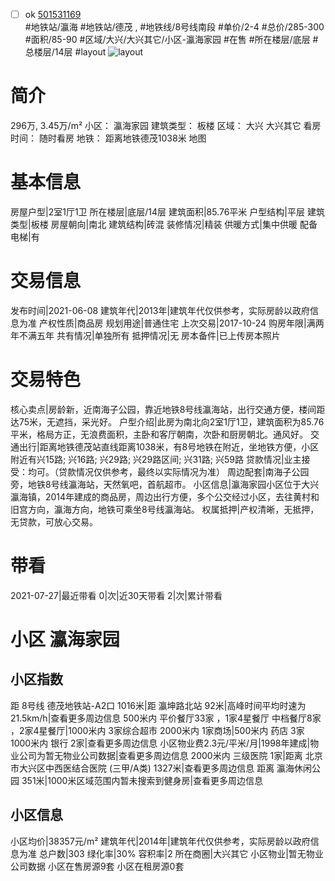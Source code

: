 - [ ] ok [501531169](https://bj.5i5j.com/ershoufang/501531169.html)  
 #地铁站/瀛海 #地铁站/德茂 ,  #地铁线/8号线南段
#单价/2-4 #总价/285-300 #面积/85-90   #区域/大兴/大兴其它/小区-瀛海家园 #在售 #所在楼层/底层 #总楼层/14层 #layout 
![layout](http://image2a.5i5j.com/bdir/layout/4939e173a37848bd86f27e39bc2bc5f2.jpg_P5.jpg) 
# 简介 
 296万,  3.45万/m² 
小区： 瀛海家园
建筑类型： 板楼
区域： 大兴 大兴其它
看房时间： 随时看房
地铁： 距离地铁德茂1038米 地图
# 基本信息 
 房屋户型|2室1厅1卫
所在楼层|底层/14层
建筑面积|85.76平米
户型结构|平层
建筑类型|板楼
房屋朝向|南北
建筑结构|砖混
装修情况|精装
供暖方式|集中供暖
配备电梯|有
# 交易信息 
 发布时间|2021-06-08
建筑年代|2013年|建筑年代仅供参考，实际房龄以政府信息为准
产权性质|商品房
规划用途|普通住宅
上次交易|2017-10-24
购房年限|满两年不满五年
共有情况|单独所有
抵押情况|无
房本备件|已上传房本照片
# 交易特色 
 核心卖点|房龄新，近南海子公园，靠近地铁8号线瀛海站，出行交通方便，楼间距达75米，无遮挡，采光好。
户型介绍|此房为南北向2室1厅1卫，建筑面积为85.76平米，格局方正，无浪费面积，主卧和客厅朝南，次卧和厨房朝北。通风好。
交通出行|距离地铁德茂站直线距离1038米，有8号地铁在附近，坐地铁方便，小区附近有兴15路; 兴16路; 兴29路; 兴29路区间; 兴31路; 兴59路
贷款情况|业主接受：均可。（贷款情况仅供参考，最终以实际情况为准）
周边配套|南海子公园旁，地铁8号线瀛海站，天然氧吧，首航超市。
小区信息|瀛海家园小区位于大兴瀛海镇，2014年建成的商品房，周边出行方便，多个公交经过小区，去往黄村和旧宫方向，瀛海方向，地铁可乘坐8号线瀛海站。
权属抵押|产权清晰，无抵押，无贷款，可放心交易。
# 带看 
 2021-07-27|最近带看	 0|次|近30天带看	 2|次|累计带看
# 小区 瀛海家园
## 小区指数 
 距 8号线 德茂地铁站-A2口 1016米|距 瀛坤路北站 92米|高峰时间平均时速为21.5km/h|查看更多周边信息
500米内 平价餐厅33家 ，1家4星餐厅
中档餐厅8家 ，2家4星餐厅|1000米内 3家综合超市
2000米内 1家商场|500米内 药店 3家
1000米内 银行 2家|查看更多周边信息
小区物业费2.3元/平米/月|1998年建成|物业公司为暂无物业公司数据|查看更多周边信息
2000米内 三级医院 1家|距离 北京市大兴区中西医结合医院 (三甲/A类) 1327米|查看更多周边信息
距离 瀛海休闲公园 351米|1000米区域范围内暂未搜索到健身房|查看更多周边信息
## 小区信息 
 小区均价|38357元/m²
建筑年代|2014年|建筑年代仅供参考，实际房龄以政府信息为准
总户数|303
绿化率|30%
容积率|2
所在商圈|大兴其它
小区物业|暂无物业公司数据
小区在售房源9套
小区在租房源0套
